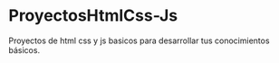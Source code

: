 # ProyectosHtmlCss-Js
Proyectos de html css y js basicos para desarrollar tus conocimientos básicos.
